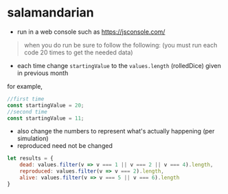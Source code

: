 # salamandarian

* run in a web console such as https://jsconsole.com/
> when you do run be sure to follow the following: (you must run each code 20 times to get the needed data)

* each time change `startingValue` to the `values.length` (rolledDice) given in previous month

for example,

```javascript
//first time
const startingValue = 20;
//second time 
const startingValue = 11;
```

* also change the numbers to represent what's actually happening (per simulation)
* reproduced need not be changed

```javascript
let results = {
    dead: values.filter(v => v === 1 || v === 2 || v === 4).length,
    reproduced: values.filter(v => v === 2).length,
    alive: values.filter(v => v === 5 || v === 6).length
}
```
